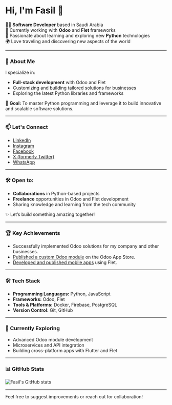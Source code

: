 # Hi, I'm Fasil 👋

👨‍💻 **Software Developer** based in Saudi Arabia  
💼 Currently working with **Odoo** and **Flet** frameworks  
🐍 Passionate about learning and exploring new **Python** technologies  
🌍 Love traveling and discovering new aspects of the world  

---

### 🌟 About Me  

I specialize in:  
- **Full-stack development** with Odoo and Flet  
- Customizing and building tailored solutions for businesses  
- Exploring the latest Python libraries and frameworks  

🎯 **Goal:** To master Python programming and leverage it to build innovative and scalable software solutions.

---

### 📫 Let's Connect  

- [LinkedIn](https://www.linkedin.com/in/fasil-muhammad-b2911685/)  
- [Instagram](https://instagram.com/fasilwdr)  
- [Facebook](https://facebook.com/fasilwdr)  
- [X (formerly Twitter)](https://twitter.com/fasilwdr)  
- [WhatsApp](https://wa.me/966538952934)  

---

### 🛠️ Open to:  

- **Collaborations** in Python-based projects  
- **Freelance** opportunities in Odoo and Flet development  
- Sharing knowledge and learning from the tech community  

✨ Let’s build something amazing together!

---

### 🏆 Key Achievements  

- Successfully implemented Odoo solutions for my company and other businesses.  
- [Published a custom Odoo module](https://apps.odoo.com/apps/modules/browse?author=Fasil) on the Odoo App Store.  
- [Developed and published mobile apps](https://play.google.com/store/apps/dev?id=8315787194226926741) using Flet.  

---

### 🛠️ Tech Stack  

- **Programming Languages:** Python, JavaScript  
- **Frameworks:** Odoo, Flet  
- **Tools & Platforms:** Docker, Firebase, PostgreSQL  
- **Version Control:** Git, GitHub  

---

### 🌱 Currently Exploring  

- Advanced Odoo module development  
- Microservices and API integration  
- Building cross-platform apps with Flutter and Flet  

---

### 📊 GitHub Stats  

![Fasil's GitHub stats](https://github-readme-stats.vercel.app/api?username=fasilwdr&show_icons=true&theme=radical)

---

Feel free to suggest improvements or reach out for collaboration!
